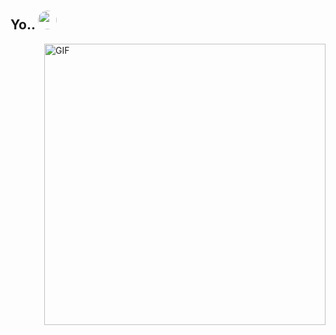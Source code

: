 <h2>
  Yo.. <img src="https://avatars.githubusercontent.com/u/34601545?s=40&v=4" width="30" style="border-radius:50%;margin-top:2px;"/> 
</h2>
<img align="right" alt="GIF" src="https://media.tenor.com/wyi8Ow2YP6UAAAAd/maja-aaya.gif" width=450 />
